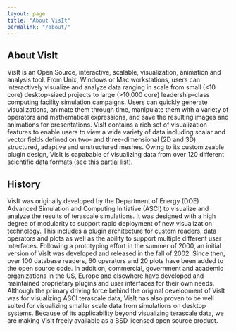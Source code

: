 ```yaml
---
layout: page
title: "About VisIt"
permalink: "/about/"
---
```


## About VisIt

VisIt is an Open Source, interactive, scalable, visualization, animation and analysis tool. From Unix, Windows or Mac workstations, users can interactively visualize and analyze data ranging in scale from small (<10 core) desktop-sized projects to large (>10,000 core) leadership-class computing facility simulation campaigns. Users can quickly generate visualizations, animate them through time, manipulate them with a variety of operators and mathematical expressions, and save the resulting images and animations for presentations. VisIt contains a rich set of visualization features to enable users to view a wide variety of data including scalar and vector fields defined on two- and three-dimensional (2D and 3D) structured, adaptive and unstructured meshes. Owing to its customizeable plugin design, VisIt is capabable of visualizing data from over 120 different scientific data formats (see [this partial list](http://www.visitusers.org/index.php?title=Detailed_list_of_file_formats_VisIt_supports)).

## History

VisIt was originally developed by the Department of Energy (DOE) Advanced Simulation and Computing Initiative (ASCI) to visualize and analyze the results of terascale simulations. It was designed with a high degree of modularity to support rapid deployment of new visualization technology. This includes a plugin architecture for custom readers, data operators and plots as well as the ability to support multiple different user interfaces. Following a prototyping effort in the summer of 2000, an initial version of VisIt was developed and released in the fall of 2002. Since then, over 100 database readers, 60 operators and 20 plots have been added to the open source code. In addition, commercial, government and academic organizations in the US, Europe and elsewhere have developed and maintained proprietary plugins and user interfaces for their own needs. Although the primary driving force behind the original development of VisIt was for visualizing ASCI terascale data, VisIt has also proven to be well suited for visualizing smaller scale data from simulations on desktop systems. Because of its applicability beyond visualizing terascale data, we are making VisIt freely available as a BSD licensed open source product.
